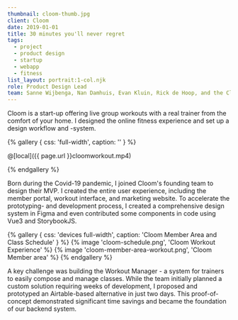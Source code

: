 ```yaml
---
thumbnail: cloom-thumb.jpg
client: Cloom
date: 2019-01-01
title: 30 minutes you'll never regret
tags:
  - project
  - product design
  - startup
  - webapp
  - fitness
list_layout: portrait:1-col.njk
role: Product Design Lead
team: Sanne Wijbenga, Nan Damhuis, Evan Kluin, Rick de Hoop, and the Cloom team
---
```


Cloom is a start-up offering live group workouts with a real trainer from the comfort of your home. I designed the online fitness experience and set up a design workflow and -system.

{% gallery {
  css: 'full-width',
  caption: ''
} %}

@[local]({{ page.url }}cloomworkout.mp4)

{% endgallery %}

Born during the Covid-19 pandemic, I joined Cloom's founding team to design their MVP. I created the entire user experience, including the member portal, workout interface, and marketing website. To accelerate the prototyping- and development process, I created a comprehensive design system in Figma and even contributed some components in code using Vue3 and StorybookJS.

{% gallery {
  css: 'devices full-width',
  caption: 'Cloom Member Area and Class Schedule'
} %}
{% image 'cloom-schedule.png', 'Cloom Workout Experience' %}
{% image 'cloom-member-area-workout.png', 'Cloom Member area' %}
{% endgallery %}

A key challenge was building the Workout Manager - a system for trainers to easily compose and manage classes. While the team initially planned a custom solution requiring weeks of development, I proposed and prototyped an Airtable-based alternative in just two days. This proof-of-concept demonstrated significant time savings and became the foundation of our backend system.
